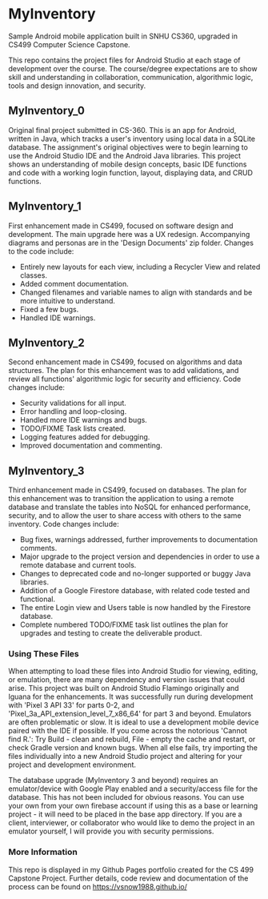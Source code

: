 # MyInventory
Sample Android mobile application built in SNHU CS360, upgraded in CS499 Computer Science Capstone.

This repo contains the project files for Android Studio at each stage of development over the course.
The course/degree expectations are to show skill and understanding in collaboration, communication, algorithmic logic, tools and design innovation, and security.

## MyInventory_0
Original final project submitted in CS-360.
This is an app for Android, written in Java, which tracks a user's inventory using local data in a SQLite database. The assignment's original objectives were to begin learning to use the Android Studio IDE and the Android Java libraries. This project shows an understanding of mobile design concepts, basic IDE functions and code with a working login function, layout, displaying data, and CRUD functions.

## MyInventory_1
First enhancement made in CS499, focused on software design and development. The main upgrade here was a UX redesign. Accompanying diagrams and personas are in the 'Design Documents' zip folder.
Changes to the code include:
- Entirely new layouts for each view, including a Recycler View and related classes.
- Added comment documentation.
- Changed filenames and variable names to align with standards and be more intuitive to understand.
- Fixed a few bugs.
- Handled IDE warnings.

## MyInventory_2
Second enhancement made in CS499, focused on algorithms and data structures. The plan for this enhancement was to add validations, and review all functions' algorithmic logic for security and efficiency. Code changes include:
- Security validations for all input.
- Error handling and loop-closing.
- Handled more IDE warnings and bugs.
- TODO/FIXME Task lists created.
- Logging features added for debugging.
- Improved documentation and commenting.

## MyInventory_3
Third enhancement made in CS499, focused on databases. The plan for this enhancement was to transition the application to using a remote database and translate the tables into NoSQL for enhanced performance, security, and to allow the user to share access with others to the same inventory.
Code changes include:
- Bug fixes, warnings addressed, further improvements to documentation comments.
- Major upgrade to the project version and dependencies in order to use a remote database and current tools.
- Changes to deprecated code and no-longer supported or buggy Java libraries.
- Addition of a Google Firestore database, with related code tested and functional.
- The entire Login view and Users table is now handled by the Firestore database.
- Complete numbered TODO/FIXME task list outlines the plan for upgrades and testing to create the deliverable product.
  
### Using These Files

When attempting to load these files into Android Studio for viewing, editing, or emulation, there are many dependency and version issues that could arise. This project was built on Android Studio Flamingo originally and Iguana for the enhancements. It was successfully run during development with 'Pixel 3 API 33' for parts 0-2, and 'Pixel_3a_API_extension_level_7_x86_64' for part 3 and beyond. Emulators are often problematic or slow. It is ideal to use a development mobile device paired with the IDE if possible. If you come across the notorious 'Cannot find R.': Try Build - clean and rebuild, File - empty the cache and restart, or check Gradle version and known bugs. When all else fails, try importing the files individually into a new Android Studio project and altering for your project and development environment.

The database upgrade (MyInventory 3 and beyond) requires an emulator/device with Google Play enabled and a security/access file for the database.
This has not been included for obvious reasons. You can use your own from your own firebase account if using this as a base or learning project - it will need to be placed in the base app directory.
If you are a client, interviewer, or collaborator who would like to demo the project in an emulator yourself, I will provide you with security permissions.

### More Information
This repo is displayed in my Github Pages portfolio created for the CS 499 Capstone Project. Further details, code review and documentation of the process can be found on https://vsnow1988.github.io/


